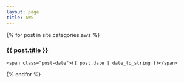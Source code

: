 ```yaml
---
layout: page
title: AWS
---
```


<div class="posts">
  {% for post in site.categories.aws %}
  <div class="post">
    <h3 class="post-title">
      <a href="{{ site.url }}{{ post.url }}">
        {{ post.title }}
      </a>
    </h3>

    <span class="post-date">{{ post.date | date_to_string }}</span>
  </div>
  {% endfor %}
</div>